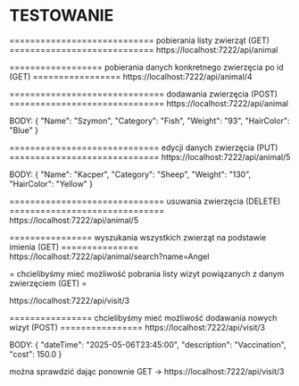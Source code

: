 # TESTOWANIE

============================ pobierania listy zwierząt (GET) ============================
https://localhost:7222/api/animal

================== pobierania danych konkretnego zwierzęcia po id (GET) =================
https://localhost:7222/api/animal/4

============================== dodawania zwierzęcia (POST) ==============================
https://localhost:7222/api/animal

BODY:
{
    "Name": "Szymon",
    "Category": "Fish",
    "Weight": "93",
    "HairColor": "Blue"
}

============================= edycji danych zwierzęcia (PUT) =============================
https://localhost:7222/api/animal/5

BODY:
{
    "Name": "Kacper",
    "Category": "Sheep",
    "Weight": "130",
    "HairColor": "Yellow"
}

============================== usuwania zwierzęcia (DELETE) ==============================
https://localhost:7222/api/animal/5

================ wyszukania wszystkich zwierząt na podstawie imienia (GET) ===============
https://localhost:7222/api/animal/search?name=Angel

= chcielibyśmy mieć możliwość pobrania listy wizyt powiązanych z danym zwierzęciem (GET) =

https://localhost:7222/api/visit/3

================ chcielibyśmy mieć możliwość dodawania nowych wizyt (POST) ================
https://localhost:7222/api/visit/3

BODY:
{
  "dateTime": "2025-05-06T23:45:00",
  "description": "Vaccination",
  "cost": 150.0
}

można sprawdzić dając ponownie GET -> https://localhost:7222/api/visit/3

